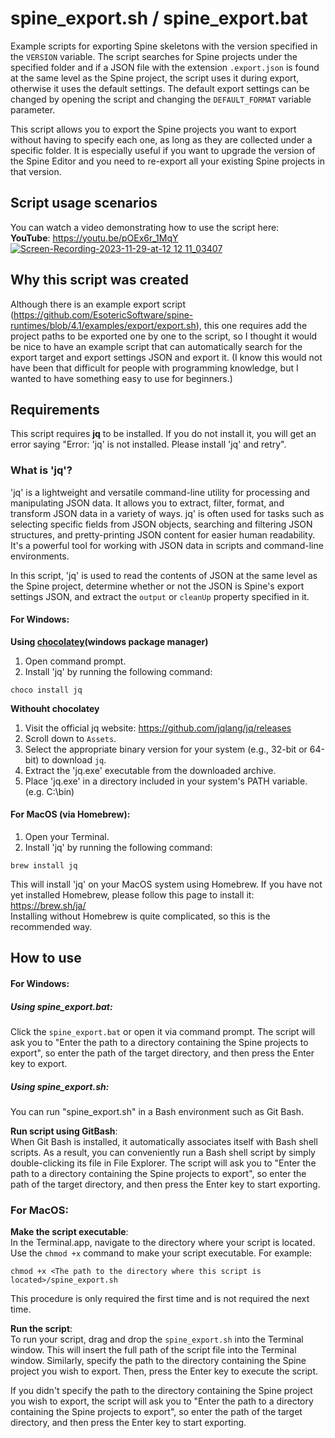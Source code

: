 # spine_export.sh / spine_export.bat
Example scripts for exporting Spine skeletons with the version specified in the `VERSION` variable. The script searches for Spine projects under the specified folder and if a JSON file with the extension `.export.json` is found at the same level as the Spine project, the script uses it during export, otherwise it uses the default settings. The default export settings can be changed by opening the script and changing the `DEFAULT_FORMAT` variable parameter.

This script allows you to export the Spine projects you want to export without having to specify each one, as long as they are collected under a specific folder. It is especially useful if you want to upgrade the version of the Spine Editor and you need to re-export all your existing Spine projects in that version.

## Script usage scenarios
You can watch a video demonstrating how to use the script here:  
**YouTube**: https://youtu.be/pOEx6r_1MqY
[![Screen-Recording-2023-11-29-at-12 12 11_03407](https://github.com/misaki-eymard/custom-spine-scripts/assets/85478846/cb90d05c-ba7d-4c40-96c8-cfe7397649cc)]('https://youtu.be/pOEx6r_1MqY')

## Why this script was created
Although there is an example export script (https://github.com/EsotericSoftware/spine-runtimes/blob/4.1/examples/export/export.sh), this one requires add the project paths to be exported one by one to the script, so I thought it would be nice to have an example script that can automatically search for the export target and export settings JSON and export it. (I know this would not have been that difficult for people with programming knowledge, but I wanted to have something easy to use for beginners.)

## Requirements

This script requires **jq** to be installed. If you do not install it, you will get an error saying "Error: 'jq' is not installed. Please install 'jq' and retry".

### What is 'jq'?

'jq' is a lightweight and versatile command-line utility for processing and manipulating JSON data. It allows you to extract, filter, format, and transform JSON data in a variety of ways. jq' is often used for tasks such as selecting specific fields from JSON objects, searching and filtering JSON structures, and pretty-printing JSON content for easier human readability. It's a powerful tool for working with JSON data in scripts and command-line environments.

In this script, 'jq' is used to read the contents of JSON at the same level as the Spine project, determine whether or not the JSON is Spine's export settings JSON, and extract the `output` or `cleanUp` property specified in it.

#### For Windows:
**Using [chocolatey](https://chocolatey.org/)(windows package manager)**
1. Open command prompt.
2. Install 'jq' by running the following command:
```
choco install jq
```

**Withouht chocolatey**
1. Visit the official jq website: https://github.com/jqlang/jq/releases
2. Scroll down to `Assets`.
3. Select the appropriate binary version for your system (e.g., 32-bit or 64-bit) to download `jq`.
4. Extract the 'jq.exe' executable from the downloaded archive.
5. Place 'jq.exe' in a directory included in your system's PATH variable. (e.g. C:\bin)


#### For MacOS (via Homebrew):
1. Open your Terminal.
2. Install 'jq' by running the following command:
```
brew install jq
```
This will install 'jq' on your MacOS system using Homebrew. If you have not yet installed Homebrew, please follow this page to install it: https://brew.sh/ja/  
Installing without Homebrew is quite complicated, so this is the recommended way.

## How to use
#### For Windows:

##### Using spine_export.bat:
Click the `spine_export.bat` or open it via command prompt. The script will ask you to "Enter the path to a directory containing the Spine projects to export", so enter the path of the target directory, and then press the Enter key to export.

##### Using spine_export.sh:
You can run "spine_export.sh" in a Bash environment such as Git Bash.

**Run script using GitBash**:  
When Git Bash is installed, it automatically associates itself with Bash shell scripts. As a result, you can conveniently run a Bash shell script by simply double-clicking its file in File Explorer. The script will ask you to "Enter the path to a directory containing the Spine projects to export", so enter the path of the target directory, and then press the Enter key to start exporting.

### For MacOS:
**Make the script executable**:  
In the Terminal.app, navigate to the directory where your script is located. Use the `chmod +x` command to make your script executable. For example:
```
chmod +x <The path to the directory where this script is located>/spine_export.sh
```
This procedure is only required the first time and is not required the next time.  

**Run the script**:  
To run your script, drag and drop the `spine_export.sh` into the Terminal window. This will insert the full path of the script file into the Terminal window. Similarly, specify the path to the directory containing the Spine project you wish to export. Then, press the Enter key to execute the script.

If you didn't specify the path to the directory containing the Spine project you wish to export, the script will ask you to "Enter the path to a directory containing the Spine projects to export", so enter the path of the target directory, and then press the Enter key to start exporting.

